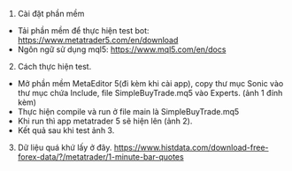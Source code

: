 1. Cài đặt phần mềm
- Tải phần mềm để thực hiện test bot: https://www.metatrader5.com/en/download
- Ngôn ngữ sử dụng mql5: https://www.mql5.com/en/docs

2. Cách thực hiện test.
- Mở phần mềm MetaEditor 5(đi kèm khi cài app), copy thư mục Sonic vào thư mục chứa Include, file SimpleBuyTrade.mq5 vào Experts. (ảnh 1 đính kèm)
- Thực hiện compile và run ở file main là SimpleBuyTrade.mq5
- Khi run thì app metatrader 5 sẽ hiện lên (ảnh 2).
- Kết quả sau khi test ảnh 3.

3. Dữ liệu quá khứ lấy ở đây.
https://www.histdata.com/download-free-forex-data/?/metatrader/1-minute-bar-quotes